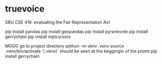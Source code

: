 # truevoice
SBU CSE 416: evaluating the Fair Representation Act 

pip install pandas
pip install geopandas
pip install pyrankvote
pip install gerrychain
pip install mplcursors

MGGG
go to project directory
python -m venv .venv
source .venv/bin/activate
'(.venv)' should be seen at the beggingin of the promt 
pip install gerrychain
